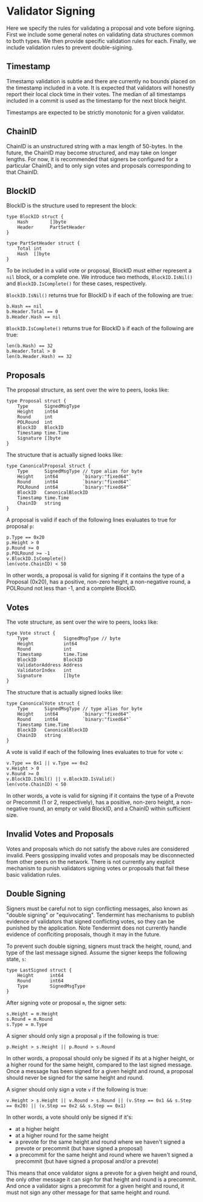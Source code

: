 # Validator Signing

Here we specify the rules for validating a proposal and vote before signing.
First we include some general notes on validating data structures common to both types.
We then provide specific validation rules for each. Finally, we include validation rules to prevent double-sigining.

## Timestamp

Timestamp validation is subtle and there are currently no bounds placed on the
timestamp included in a vote. It is expected that validators will honestly
report their local clock time in their votes. The median of all timestamps
included in a commit is used as the timestamp for the next block height.

Timestamps are expected to be strictly monotonic for a given validator.

## ChainID

ChainID is an unstructured string with a max length of 50-bytes.
In the future, the ChainID may become structured, and may take on longer lengths.
For now, it is recommended that signers be configured for a particular ChainID,
and to only sign votes and proposals corresponding to that ChainID.

## BlockID

BlockID is the structure used to represent the block:

```
type BlockID struct {
	Hash		[]byte
	Header		PartSetHeader
}

type PartSetHeader struct {
	Total int
	Hash  []byte
}
```

To be included in a valid vote or proposal, BlockID must either represent a `nil` block, or a complete one.
We introduce two methods, `BlockID.IsNil()` and `BlockID.IsComplete()` for these cases, respectively.

`BlockID.IsNil()` returns true for BlockID `b` if each of the following
are true:

```
b.Hash == nil
b.Header.Total == 0
b.Header.Hash == nil
```

`BlockID.IsComplete()` returns true for BlockID `b` if each of the following
are true:

```
len(b.Hash) == 32
b.Header.Total > 0
len(b.Header.Hash) == 32
```

## Proposals

The proposal structure, as sent over the wire to peers, looks like:

```
type Proposal struct {
	Type      SignedMsgType
	Height    int64
	Round     int
	POLRound  int
	BlockID   BlockID
	Timestamp time.Time
	Signature []byte
}
```

The structure that is actually signed looks like:

```
type CanonicalProposal struct {
	Type      SignedMsgType // type alias for byte
	Height    int64         `binary:"fixed64"`
	Round     int64         `binary:"fixed64"`
	POLRound  int64         `binary:"fixed64"`
	BlockID   CanonicalBlockID
	Timestamp time.Time
	ChainID   string
}
```

A proposal is valid if each of the following lines evaluates to true for proposal `p`:

```
p.Type == 0x20
p.Height > 0
p.Round >= 0
p.POLRound >= -1
v.BlockID.IsComplete()
len(vote.ChainID) < 50
```

In other words, a proposal is valid for signing if it contains the type of a Proposal
(0x20), has a positive, non-zero height, a
non-negative round, a POLRound not less than -1, and a complete BlockID.

## Votes

The vote structure, as sent over the wire to peers, looks like:

```
type Vote struct {
	Type             SignedMsgType // byte
	Height           int64
	Round            int
	Timestamp        time.Time
	BlockID          BlockID
	ValidatorAddress Address
	ValidatorIndex   int
	Signature        []byte
}
```

The structure that is actually signed looks like:

```
type CanonicalVote struct {
	Type      SignedMsgType // type alias for byte
	Height    int64         `binary:"fixed64"`
	Round     int64         `binary:"fixed64"`
	Timestamp time.Time
	BlockID   CanonicalBlockID
	ChainID   string
}
```

A vote is valid if each of the following lines evaluates to true for vote `v`:

```
v.Type == 0x1 || v.Type == 0x2
v.Height > 0
v.Round >= 0
v.BlockID.IsNil() || v.BlockID.IsValid()
len(vote.ChainID) < 50
```

In other words, a vote is valid for signing if it contains the type of a Prevote
or Precommit (1 or 2, respectively), has a positive, non-zero height, a
non-negative round, an empty or valid BlockID, and a ChainID within sufficient
size.

## Invalid Votes and Proposals

Votes and proposals which do not satisfy the above rules are considered invalid.
Peers gossipping invalid votes and proposals may be disconnected from other peers on the network.
There is not currently any explicit mechanism to punish validators signing votes or proposals that fail
these basic validation rules.

## Double Signing

Signers must be careful not to sign conflicting messages, also known as "double signing" or "equivocating".
Tendermint has mechanisms to publish evidence of validators that signed conflicting votes, so they can be punished
by the application. Note Tendermint does not currently handle evidence of conflciting proposals, though it may in the future.

To prevent such double signing, signers must track the height, round, and type of the last message signed.
Assume the signer keeps the following state, `s`:

```
type LastSigned struct {
	Height		int64
	Round		int64
	Type		SignedMsgType
}
```

After signing vote or proposal `m`, the signer sets:

```
s.Height = m.Height
s.Round = m.Round
s.Type = m.Type
```

A signer should only sign a proposal `p` if the following is true:

```
p.Height > s.Height || p.Round > s.Round
```

In other words, a proposal should only be signed if its at a higher height, or a higher round for the same height,
compared to the last signed message. Once a message has been signed for a given height and round, a proposal should never
be signed for the same height and round.

A signer should only sign a vote `v` if the following is true:

```
v.Height > s.Height || v.Round > s.Round || (v.Step == 0x1 && s.Step == 0x20) || (v.Step == 0x2 && s.Step == 0x1)
```

In other words, a vote should only be signed if it's:

- at a higher height
- at a higher round for the same height
- a prevote for the same height and round where we haven't signed a prevote or precommit (but have signed a proposal)
- a precommit for the same height and round where we haven't signed a precommit (but have signed a proposal and/or a prevote)

This means that once validator signs a prevote for a given height and round, the only other message it can sign for that height and round is a precommit.
And once a validator signs a precommit for a given height and round, it must not sign any other message for that same height and round.
